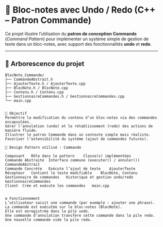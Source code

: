 ﻿
# 📝 Bloc-notes avec Undo / Redo (C++ – Patron Commande)

Ce projet illustre l’utilisation du **patron de conception Commande** (*Command Pattern*) pour implémenter un système simple de gestion de texte dans un bloc-notes, avec support des fonctionnalités **undo** et **redo**.

---

## 📁 Arborescence du projet

```plaintext
BlocNote_Commande/
├── CommandeAbstrait.h
├── AjouterTexte.h / AjouterTexte.cpp
├── BlocNote.h / BlocNote.cpp
├── Contenu.h / Contenu.cpp
├── GestionnaireCommandes.h / GestionnaireCommandes.cpp
└── main.cpp


🎯 Objectif
Permettre la modification du contenu d’un bloc-notes via des commandes encapsulées.
Gérer l’annulation (undo) et le rétablissement (redo) des actions de manière fluide.
Illustrer le patron Commande dans un contexte simple mais réaliste.
Favoriser l’extensibilité du système (ajout de commandes futures).

🧩 Design Pattern utilisé : Commande

Composant	Rôle dans le pattern	Classe(s) implémentées
Commande Abstraite	Interface commune (executer() / annuler())	CommandeAbstrait
Commande Concrète	Exécute l’ajout de texte	AjouterTexte
Récepteur	Contient le texte modifiable	BlocNote, Contenu
Gestionnaire de commandes	Historique et gestion undo/redo	GestionnaireCommandes
Client	Crée et exécute les commandes	main.cpp


⚙️ Fonctionnement
L’utilisateur saisit une commande (par exemple : ajouter une phrase).
La commande est exécutée sur le bloc-notes (BlocNote).
Elle est enregistrée dans la pile undo.
Une commande d’annulation transfère cette commande dans la pile redo.
Une nouvelle commande vide la pile redo.